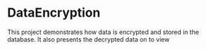 # DataEncryption
This project demonstrates how data is encrypted and stored in the database. It also presents the decrypted data on to view
